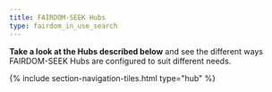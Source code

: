 ```yaml
---
title: FAIRDOM-SEEK Hubs
type: fairdom_in_use_search
---
```


**Take a look at the Hubs described below** and see the different ways FAIRDOM-SEEK Hubs are configured to suit different needs.

{% include section-navigation-tiles.html type="hub" %}

